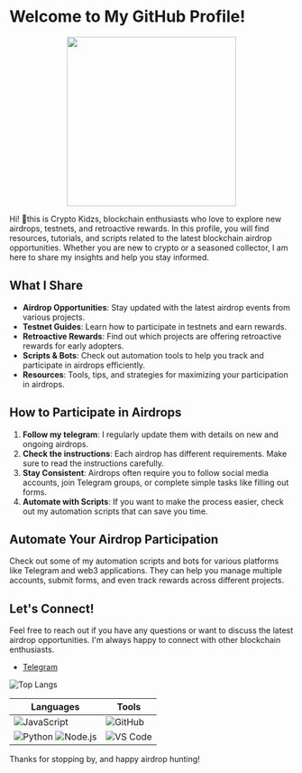 
# Welcome to My GitHub Profile! 

<p align="center">
  <img src="https://i.imgur.com/5gUoHtJ.png" width="300px">
</p>

Hi! 👋this is Crypto Kidzs, blockchain enthusiasts who love to explore new airdrops, testnets, and retroactive rewards. In this profile, you will find resources, tutorials, and scripts related to the latest blockchain airdrop opportunities. Whether you are new to crypto or a seasoned collector, I am here to share my insights and help you stay informed.

## What I Share

- **Airdrop Opportunities**: Stay updated with the latest airdrop events from various projects.
- **Testnet Guides**: Learn how to participate in testnets and earn rewards.
- **Retroactive Rewards**: Find out which projects are offering retroactive rewards for early adopters.
- **Scripts & Bots**: Check out automation tools to help you track and participate in airdrops efficiently.
- **Resources**: Tools, tips, and strategies for maximizing your participation in airdrops.

## How to Participate in Airdrops

1. **Follow my telegram**: I regularly update them with details on new and ongoing airdrops.
2. **Check the instructions**: Each airdrop has different requirements. Make sure to read the instructions carefully.
3. **Stay Consistent**: Airdrops often require you to follow social media accounts, join Telegram groups, or complete simple tasks like filling out forms.
4. **Automate with Scripts**: If you want to make the process easier, check out my automation scripts that can save you time.

## Automate Your Airdrop Participation

Check out some of my automation scripts and bots for various platforms like Telegram and web3 applications. They can help you manage multiple accounts, submit forms, and even track rewards across different projects.

## Let's Connect!

Feel free to reach out if you have any questions or want to discuss the latest airdrop opportunities. I'm always happy to connect with other blockchain enthusiasts.
- [Telegram](https://t.me/CryptoKidzs)

![Top Langs](https://github-readme-stats.vercel.app/api/top-langs/?username=0x-Disciple&layout=compact&theme=tokyonight)


| Languages | Tools |
|-----------|-----------|
| ![JavaScript](https://img.shields.io/badge/JavaScript-F7DF1E?style=for-the-badge&logo=javascript&logoColor=black) | ![GitHub](https://img.shields.io/badge/GitHub-100000?style=for-the-badge&logo=github&logoColor=white) |
| ![Python](https://img.shields.io/badge/Python-3776AB?style=for-the-badge&logo=python&logoColor=white) ![Node.js](https://img.shields.io/badge/Node.js-43853D?style=for-the-badge&logo=node.js&logoColor=white) | ![VS Code](https://img.shields.io/badge/VS%20Code-0078D4?style=for-the-badge&logo=visual%20studio%20code&logoColor=white) |

Thanks for stopping by, and happy airdrop hunting! 

